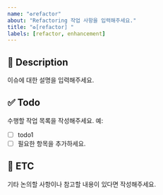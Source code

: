 ```yaml
---
name: "♻️refactor"
about: "Refactoring 작업 사항을 입력해주세요."
title: "♻️[refactor] "
labels: [refactor, enhancement]
---
```


## 📌 Description
이슈에 대한 설명을 입력해주세요.

## ✅ Todo
수행할 작업 목록을 작성해주세요. 예:
- [ ] todo1
- [ ] 필요한 항목을 추가하세요.

## 📎 ETC
기타 논의할 사항이나 참고할 내용이 있다면 작성해주세요.
